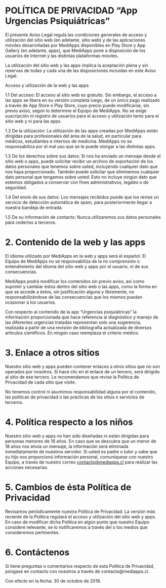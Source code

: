 <h1>POLÍTICA DE PRIVACIDAD “App Urgencias Psiquiátricas”</h1>

El presente Aviso Legal regula las condiciones generales de acceso y utilización del sitio web (en adelante, sitio web) y de las aplicaciones móviles desarrolladas por MediApps disponibles en Play Store y App Gallery (en adelante, apps), que MediApps pone a disposición de los usuarios de Internet y las distintas plataformas móviles.

La utilización del sitio web y las apps implica la aceptación plena y sin reservas de todas y cada una de las disposiciones incluidas en este Aviso Legal. 

Acceso y utilización de la web y las apps

1.1 Del acceso:
El acceso al sitio web es gratuito. Sin embargo, el acceso a las apps se libera en su versión completa luego, de un único pago realizado a través de App Store o Play Store, cuyo precio puede modificarse, sin previo aviso, según lo determine el Equipo de MediApps. No se exige suscripción ni registro de usuarios para el acceso y utilización tanto para el sitio web y ni para las apps. 

1.2 De la utilización: 
La utilización de las apps creadas por MediApps están dirigidas para profesionales del área de la salud, en particular para médicos, estudiantes e internos de medicina. MediApps no se responsabiliza por el mal uso que se le puede otorgar a las distintas apps. 

1.3 De los derechos sobre sus datos:
Si nos ha enviado un mensaje desde el sitio web o apps, puede solicitar recibir un archivo de exportación de los datos personales que tenemos sobre usted, incluyendo cualquier dato que nos haya proporcionado. También puede solicitar que eliminemos cualquier dato personal que tengamos sobre usted. Esto no incluye ningún dato que estemos obligados a conservar con fines administrativos, legales o de seguridad.

1.4 Del envío de sus datos:
Los mensajes recibidos puede que los revise un servicio de detección automática de spam, para posteriormente llegar a nuestra bandeja de entrada.

1.5 De su información de contacto:
Nunca utilizaremos sus datos personales para cederlos a terceros.


<h1>2. Contenido de la web y las apps</h1>

El idioma utilizado por MediApps en la web y apps será el español. El Equipo de MediApps no se responsabiliza de la no comprensión o entendimiento del idioma del sitio web y apps por el usuario, ni de sus consecuencias.

MediApps podrá modificar los contenidos sin previo aviso, así como suprimir y cambiar éstos dentro del sitio web o las apps, como la forma en que se accede a éstos, sin justificación alguna y libremente, no responsabilizándose de las consecuencias que los mismos puedan ocasionar a los usuarios.

Con respecto al contenido de la app “Urgencias psiquiátricas” la información proporcionada que hace referencia al diagnóstico y manejo de las diferentes urgencias tratadas representan solo una sugerencia, realizada a partir de una revisión de bibliografía actualizada de diversos artículos científicos. En ningún caso reemplaza el criterio médico. 

<h1>3. Enlace a otros sitios</h1>

Nuestro sitio web y apps pueden contener enlaces a otros sitios que no son operados por nosotros. Si hace clic en el enlace de un tercero, será dirigido al sitio de ese tercero. Le recomendamos que revise la Política de Privacidad de cada sitio que visite.

No tenemos control ni asumimos responsabilidad alguna por el contenido, las políticas de privacidad o las prácticas de los sitios o servicios de terceros.

<h1>4. Política respecto a los niños</h1>

Nuestro sitio web y apps no han sido diseñadas ni están dirigidas para personas menores de 18 años. En caso que se descubra que un menor de 18 años nos envía un mensaje, la información será eliminada inmediatamente de nuestros servidor. Si usted es padre o tutor y sabe que su hijo nos proporcionó información personal, comuníquese con nuestro Equipo, a través de nuestro correo contacto@mediapps.cl para realizar las acciones necesarias.

<h1>5. Cambios de ésta Política de Privacidad</h1>

Revisamos periódicamente nuestra Política de Privacidad. La versión más reciente de la Política regulará el acceso y utilización del sitio web y apps. En caso de modificar dicha Política en algún punto que nuestro Equipo considere relevante, se lo notificaremos a través del o los medios que consideremos pertinentes.

<h1>6. Contáctenos</h1>
Si tiene preguntas o comentarios respecto de esta Política de Privacidad, póngase en contacto con nosotros a través de contacto@mediapps.cl.

Con efecto en la fecha: 30 de octubre de 2018.
